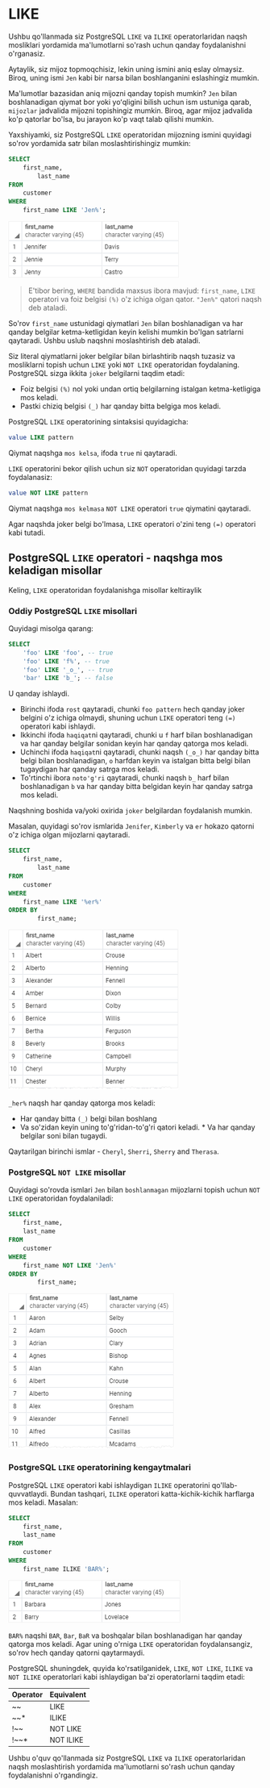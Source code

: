 # LIKE

Ushbu qo'llanmada siz PostgreSQL `LIKE` va `ILIKE` operatorlaridan naqsh mosliklari yordamida ma'lumotlarni so'rash uchun qanday foydalanishni o'rganasiz.

Aytaylik, siz mijoz topmoqchisiz, lekin uning ismini aniq eslay olmaysiz. Biroq, uning ismi `Jen` kabi bir narsa bilan boshlanganini eslashingiz mumkin. 

Ma'lumotlar bazasidan aniq mijozni qanday topish mumkin? `Jen` bilan boshlanadigan qiymat bor yoki yoʻqligini bilish uchun ism ustuniga qarab, `mijozlar` jadvalida mijozni topishingiz mumkin. Biroq, agar mijoz jadvalida ko'p qatorlar bo'lsa, bu jarayon ko'p vaqt talab qilishi mumkin.

Yaxshiyamki, siz PostgreSQL `LIKE` operatoridan mijozning ismini quyidagi so'rov yordamida satr bilan moslashtirishingiz mumkin:

```sql
SELECT
	first_name,
        last_name
FROM
	customer
WHERE
	first_name LIKE 'Jen%';
```

![image](image-24.png)

> E'tibor bering, `WHERE` bandida maxsus ibora mavjud: `first_name`, `LIKE` operatori va foiz belgisi `(%)` o'z ichiga olgan qator. `"Jen%"` qatori naqsh deb ataladi.

So'rov `first_name` ustunidagi qiymatlari `Jen` bilan boshlanadigan va har qanday belgilar ketma-ketligidan keyin kelishi mumkin bo'lgan satrlarni qaytaradi. Ushbu uslub naqshni moslashtirish deb ataladi.

Siz literal qiymatlarni joker belgilar bilan birlashtirib naqsh tuzasiz va mosliklarni topish uchun `LIKE` yoki `NOT LIKE` operatoridan foydalaning. PostgreSQL sizga ikkita `joker` belgilarni taqdim etadi:

* Foiz belgisi `(%)` nol yoki undan ortiq belgilarning istalgan ketma-ketligiga mos keladi.
* Pastki chiziq belgisi `(_)`  har qanday bitta belgiga mos keladi.

PostgreSQL `LIKE` operatorining sintaksisi quyidagicha:

```sql
value LIKE pattern
```

Qiymat naqshga `mos kelsa`, ifoda `true` ni qaytaradi.

`LIKE` operatorini bekor qilish uchun siz `NOT` operatoridan quyidagi tarzda foydalanasiz:

```sql
value NOT LIKE pattern
```

Qiymat naqshga `mos kelmasa` `NOT LIKE` operatori `true` qiymatini qaytaradi.

Agar naqshda joker belgi bo'lmasa, `LIKE` operatori o'zini teng `(=)` operatori kabi tutadi.

## PostgreSQL `LIKE` operatori - naqshga mos keladigan misollar

Keling, `LIKE` operatoridan foydalanishga misollar keltiraylik

### Oddiy PostgreSQL `LIKE` misollari 

Quyidagi misolga qarang:

```sql
SELECT
	'foo' LIKE 'foo', -- true
	'foo' LIKE 'f%', -- true
	'foo' LIKE '_o_', -- true
	'bar' LIKE 'b_'; -- false
```

U qanday ishlaydi.
 
 * Birinchi ifoda `rost` qaytaradi, chunki `foo pattern` hech qanday joker belgini o'z ichiga olmaydi, shuning uchun `LIKE` operatori teng `(=)` operatori kabi ishlaydi.
 * Ikkinchi ifoda `haqiqat`ni qaytaradi, chunki u `f` harf bilan boshlanadigan  va har qanday belgilar sonidan keyin har qanday qatorga mos keladi.
 * Uchinchi ifoda `haqiqat`ni qaytaradi, chunki naqsh `(_o_)` har qanday bitta belgi bilan boshlanadigan, `o` harfdan keyin va istalgan bitta belgi bilan tugaydigan har qanday satrga mos keladi.
 * To'rtinchi ibora `noto'g'ri` qaytaradi, chunki naqsh  `b_` harf bilan boshlanadigan  `b` va har qanday bitta belgidan keyin har qanday satrga mos keladi.

 Naqshning boshida va/yoki oxirida `joker` belgilardan foydalanish mumkin.

 Masalan, quyidagi so'rov ismlarida `Jenifer`, `Kimberly` va `er` hokazo qatorni o'z ichiga olgan mijozlarni qaytaradi.

```sql
SELECT
	first_name,
        last_name
FROM
	customer
WHERE
	first_name LIKE '%er%'
ORDER BY 
        first_name;
```

![output](image-25.png)

`_her%` naqsh har qanday qatorga mos keladi:

* Har qanday bitta `(_)` belgi bilan boshlang
* Va so'zidan keyin uning to'g'ridan-to'g'ri qatori keladi. * Va har qanday belgilar soni bilan tugaydi.

Qaytarilgan birinchi ismlar - `Cheryl`, `Sherri`, `Sherry` and `Therasa`.

### PostgreSQL `NOT LIKE` misollar

Quyidagi so'rovda ismlari `Jen` bilan `boshlanmagan` mijozlarni topish uchun `NOT LIKE` operatoridan foydalaniladi:

```sql
SELECT
	first_name,
	last_name
FROM
	customer
WHERE
	first_name NOT LIKE 'Jen%'
ORDER BY 
        first_name;
```

![output](image-26.png)

### PostgreSQL `LIKE` operatorining kengaytmalari

PostgreSQL `LIKE` operatori kabi ishlaydigan `ILIKE` operatorini qo'llab-quvvatlaydi. Bundan tashqari, `ILIKE` operatori katta-kichik-kichik harflarga mos keladi. Masalan:

```sql
SELECT
	first_name,
	last_name
FROM
	customer
WHERE
	first_name ILIKE 'BAR%';
```
![output](image-27.png)

`BAR%` naqshi `BAR`, `Bar`, `BaR` va boshqalar bilan boshlanadigan har qanday qatorga mos keladi. Agar uning o'rniga `LIKE` operatoridan foydalansangiz, so'rov hech qanday qatorni qaytarmaydi.

PostgreSQL shuningdek, quyida ko'rsatilganidek, `LIKE`, `NOT LIKE`, `ILIKE` va `NOT ILIKE` operatorlari kabi ishlaydigan ba'zi operatorlarni taqdim etadi:

| Operator | Equivalent |
| -------- | ---------- |
|  ~~      | LIKE       |
|  ~~*     | ILIKE      |
|  !~~     | NOT LIKE   |
|  !~~*    | NOT ILIKE  |

Ushbu o'quv qo'llanmada siz PostgreSQL `LIKE` va `ILIKE` operatorlaridan naqsh moslashtirish yordamida ma'lumotlarni so'rash uchun qanday foydalanishni o'rgandingiz.